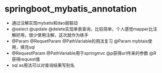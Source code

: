 # springboot_mybatis_annotation
- 通过注解实现mybatis和dao层联动
- @select @update @delete实现单表查询，比较简单，个人感觉mapper比注解好用，很少使用注解，这次就作为练手
- @Param @RequetParam @PathVariable的用法复习 @Param mybtais使用，填充sql
- @RequestParam @PathVariable用于springmvc @p获得url传来的参数 @R获得request值
- sql as用法可以对查询结果写别名 
